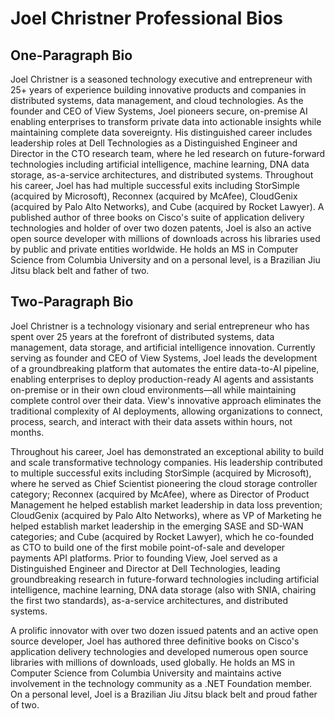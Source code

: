 # Joel Christner Professional Bios

## One-Paragraph Bio

Joel Christner is a seasoned technology executive and entrepreneur with 25+ years of experience building innovative products and companies in distributed systems, data management, and cloud technologies. As the founder and CEO of View Systems, Joel pioneers secure, on-premise AI enabling enterprises to transform private data into actionable insights while maintaining complete data sovereignty. His distinguished career includes leadership roles at Dell Technologies as a Distinguished Engineer and Director in the CTO research team, where he led research on future-forward technologies including artificial intelligence, machine learning, DNA data storage, as-a-service architectures, and distributed systems. Throughout his career, Joel has had multiple successful exits including StorSimple (acquired by Microsoft), Reconnex (acquired by McAfee), CloudGenix (acquired by Palo Alto Networks), and Cube (acquired by Rocket Lawyer). A published author of three books on Cisco's suite of application delivery technologies and holder of over two dozen patents, Joel is also an active open source developer with millions of downloads across his libraries used by public and private entities worldwide. He holds an MS in Computer Science from Columbia University and on a personal level, is a Brazilian Jiu Jitsu black belt and father of two.

## Two-Paragraph Bio

Joel Christner is a technology visionary and serial entrepreneur who has spent over 25 years at the forefront of distributed systems, data management, data storage, and artificial intelligence innovation. Currently serving as founder and CEO of View Systems, Joel leads the development of a groundbreaking platform that automates the entire data-to-AI pipeline, enabling enterprises to deploy production-ready AI agents and assistants on-premise or in their own cloud environments—all while maintaining complete control over their data. View's innovative approach eliminates the traditional complexity of AI deployments, allowing organizations to connect, process, search, and interact with their data assets within hours, not months.

Throughout his career, Joel has demonstrated an exceptional ability to build and scale transformative technology companies. His leadership contributed to multiple successful exits including StorSimple (acquired by Microsoft), where he served as Chief Scientist pioneering the cloud storage controller category; Reconnex (acquired by McAfee), where as Director of Product Management he helped establish market leadership in data loss prevention; CloudGenix (acquired by Palo Alto Networks), where as VP of Marketing he helped establish market leadership in the emerging SASE and SD-WAN categories; and Cube (acquired by Rocket Lawyer), which he co-founded as CTO to build one of the first mobile point-of-sale and developer payments API platforms. Prior to founding View, Joel served as a Distinguished Engineer and Director at Dell Technologies, leading groundbreaking research in future-forward technologies including artificial intelligence, machine learning, DNA data storage (also with SNIA, chairing the first two standards), as-a-service architectures, and distributed systems. 

A prolific innovator with over two dozen issued patents and an active open source developer, Joel has authored three definitive books on Cisco's application delivery technologies and developed numerous open source libraries with millions of downloads, used globally. He holds an MS in Computer Science from Columbia University and maintains active involvement in the technology community as a .NET Foundation member. On a personal level, Joel is a Brazilian Jiu Jitsu black belt and proud father of two.